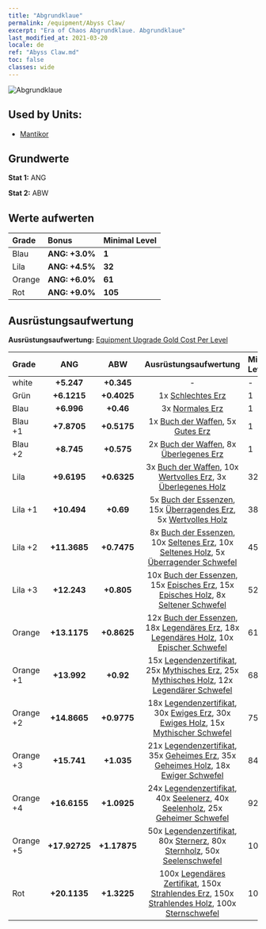 ```yaml
---
title: "Abgrundklaue"
permalink: /equipment/Abyss Claw/
excerpt: "Era of Chaos Abgrundklaue. Abgrundklaue"
last_modified_at: 2021-03-20
locale: de
ref: "Abyss Claw.md"
toc: false
classes: wide
---
```


  ![Abgrundklaue](/images/e/e_7061.png)

## Used by Units:

* [Mantikor](/de/units/Manticore/) 


## Grundwerte
 **Stat 1:** ANG

 **Stat 2:** ABW

## Werte aufwerten

  |     Grade    |   Bonus | Minimal Level | 
  |:-------------|:--------|:--------------| 
  | Blau | **ANG: +3.0%** | **1** | 
  | Lila | **ANG: +4.5%** | **32** | 
  | Orange | **ANG: +6.0%** | **61** | 
  | Rot | **ANG: +9.0%** | **105** | 


## Ausrüstungsaufwertung
 **Ausrüstungsaufwertung:** [Equipment Upgrade Gold Cost Per Level](/equipment/EquipmentUpgradeCostPerLevel/) 

  |          Grade      | ANG | ABW | Ausrüstungsaufwertung | Minimal Level |
  |:--------------------|:---------:|:---------:|:----------------:|:--------------|
  | white | **+5.247** | **+0.345** | - | - |
  | Grün | **+6.1215** | **+0.4025** | 1x [Schlechtes Erz](/de/Items/mat_1/) | 1 |
  | Blau | **+6.996** | **+0.46** | 3x [Normales Erz](/de/Items/mat_6/) | 1 |
  | Blau +1 | **+7.8705** | **+0.5175** | 1x [Buch der Waffen](/de/Items/mat_18/), 5x [Gutes Erz](/de/Items/mat_12/) | 1 |
  | Blau +2 | **+8.745** | **+0.575** | 2x [Buch der Waffen](/de/Items/mat_25/), 8x [Überlegenes Erz](/de/Items/mat_19/) | 1 |
  | Lila | **+9.6195** | **+0.6325** | 3x [Buch der Waffen](/de/Items/mat_32/), 10x [Wertvolles Erz](/de/Items/mat_26/), 3x [Überlegenes Holz](/de/Items/mat_20/) | 32 |
  | Lila +1 | **+10.494** | **+0.69** | 5x [Buch der Essenzen](/de/Items/mat_39/), 15x [Überragendes Erz](/de/Items/mat_33/), 5x [Wertvolles Holz](/de/Items/mat_27/) | 38 |
  | Lila +2 | **+11.3685** | **+0.7475** | 8x [Buch der Essenzen](/de/Items/mat_46/), 10x [Seltenes Erz](/de/Items/mat_40/), 10x [Seltenes Holz](/de/Items/mat_41/), 5x [Überragender Schwefel](/de/Items/mat_36/) | 45 |
  | Lila +3 | **+12.243** | **+0.805** | 10x [Buch der Essenzen](/de/Items/mat_53/), 15x [Episches Erz](/de/Items/mat_47/), 15x [Episches Holz](/de/Items/mat_48/), 8x [Seltener Schwefel](/de/Items/mat_43/) | 52 |
  | Orange | **+13.1175** | **+0.8625** | 12x [Buch der Essenzen](/de/Items/mat_60/), 18x [Legendäres Erz](/de/Items/mat_54/), 18x [Legendäres Holz](/de/Items/mat_55/), 10x [Epischer Schwefel](/de/Items/mat_50/) | 61 |
  | Orange +1 | **+13.992** | **+0.92** | 15x [Legendenzertifikat](/de/Items/mat_67/), 25x [Mythisches Erz](/de/Items/mat_61/), 25x [Mythisches Holz](/de/Items/mat_62/), 12x [Legendärer Schwefel](/de/Items/mat_57/) | 68 |
  | Orange +2 | **+14.8665** | **+0.9775** | 18x [Legendenzertifikat](/de/Items/mat_74/), 30x [Ewiges Erz](/de/Items/mat_68/), 30x [Ewiges Holz](/de/Items/mat_69/), 15x [Mythischer Schwefel](/de/Items/mat_64/) | 75 |
  | Orange +3 | **+15.741** | **+1.035** | 21x [Legendenzertifikat](/de/Items/mat_81/), 35x [Geheimes Erz](/de/Items/mat_75/), 35x [Geheimes Holz](/de/Items/mat_76/), 18x [Ewiger Schwefel](/de/Items/mat_71/) | 84 |
  | Orange +4 | **+16.6155** | **+1.0925** | 24x [Legendenzertifikat](/de/Items/mat_88/), 40x [Seelenerz](/de/Items/mat_82/), 40x [Seelenholz](/de/Items/mat_83/), 25x [Geheimer Schwefel](/de/Items/mat_78/) | 92 |
  | Orange +5 | **+17.92725** | **+1.17875** | 50x [Legendenzertifikat](/de/Items/mat_95/), 80x [Sternerz](/de/Items/mat_89/), 80x [Sternholz](/de/Items/mat_90/), 50x [Seelenschwefel](/de/Items/mat_85/) | 100 |
  | Rot | **+20.1135** | **+1.3225** | 100x [Legendäres Zertifikat](/de/Items/mat_102/), 150x [Strahlendes Erz](/de/Items/mat_96/), 150x [Strahlendes Holz](/de/Items/mat_97/), 100x [Sternschwefel](/de/Items/mat_92/) | 105 |

